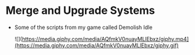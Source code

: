 # Merge and Upgrade Systems

- Some of the scripts from my game called Demolish Idle


  ![](https://media.giphy.com/media/AQfmkV0nuayMLlEbxz/giphy.mp4](https://media.giphy.com/media/AQfmkV0nuayMLlEbxz/giphy.gif)

